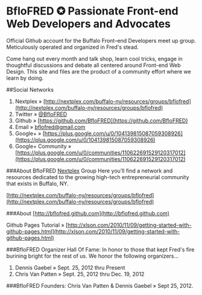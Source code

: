 BfloFRED ✪ Passionate Front-end Web Developers and Advocates
====

Official Github account for the Buffalo Front&ndash;end Developers meet up group. Meticulously operated and organized in Fred's stead.

Come hang out every month and talk shop, learn cool tricks, engage in thoughtful discussions and debate all centered around Front-end Web Design. This site and files are the product of a community effort where we learn by doing.

##Social Networks
1. Nextplex &raquo; [http://nextplex.com/buffalo-ny/resources/groups/bflofred](http://nextplex.com/buffalo-ny/resources/groups/bflofred)
2. Twitter &raquo; [@BfloFRED](https://twitter.com/BfloFRED)
3. Github &raquo; [https://github.com/BfloFRED](https://github.com/BfloFRED)
4. Email &raquo; [bflofred@gmail.com](mailto:bflofred@gmail.com)
5. Google+ &raquo; [https://plus.google.com/u/0/104139815087059308926](https://plus.google.com/u/0/104139815087059308926)
6. Google+ Community &raquo; [https://plus.google.com/u/0/communities/110622691529120317012](https://plus.google.com/u/0/communities/110622691529120317012)

###About BfloFRED [Nextplex](http://nextplex.com) Group
Here you’ll find a network and resources dedicated to the growing high-tech entrepreneurial community that exists in Buffalo, NY.

[http://nextplex.com/buffalo-ny/resources/groups/bflofred](http://nextplex.com/buffalo-ny/resources/groups/bflofred)

###About [http://bflofred.github.com](http://bflofred.github.com)

Github Pages Tutorial &raquo;
[http://xlson.com/2010/11/09/getting-started-with-github-pages.html](http://xlson.com/2010/11/09/getting-started-with-github-pages.html)

###BfloFRED Organizer Hall Of Fame:
In honor to those that kept Fred's fire burining bright for the rest of us. We honor the following organizers...

1. Dennis Gaebel &raquo; Sept. 25, 2012 thru Present
2. Chris Van Patten &raquo; Sept. 25, 2012 thru Dec. 19, 2012

###BfloFRED Founders:
Chris Van Patten &amp; Dennis Gaebel &raquo; Sept 25, 2012.